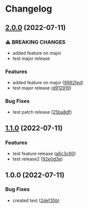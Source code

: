 # Changelog

## [2.0.0](https://www.github.com/VirendraRaval/pipeline/compare/v1.1.0...v2.0.0) (2022-07-11)


### ⚠ BREAKING CHANGES

* added feature on major
* test major release

### Features

* added feature on major ([9992fed](https://www.github.com/VirendraRaval/pipeline/commit/9992fed5a2694fb3fede57e9c29ba362d0ad0f8e))
* test major release ([d912919](https://www.github.com/VirendraRaval/pipeline/commit/d912919456f3a157ffc204293154cd666c924c42))


### Bug Fixes

* test patch release ([25ba8df](https://www.github.com/VirendraRaval/pipeline/commit/25ba8dfc0ac03e801bd9da435e440b770ad7be6b))

## [1.1.0](https://www.github.com/VirendraRaval/pipeline/compare/v1.0.0...v1.1.0) (2022-07-11)


### Features

* test feature release ([a6c3c60](https://www.github.com/VirendraRaval/pipeline/commit/a6c3c607820098982cb4cdf43621de4a3f8be2da))
* test release2 ([92e0d3e](https://www.github.com/VirendraRaval/pipeline/commit/92e0d3ec32cd502885dbd8d232b9d2dec0a88cb3))

## 1.0.0 (2022-07-11)


### Bug Fixes

* created test ([2def35b](https://www.github.com/VirendraRaval/pipeline/commit/2def35bf1cc9404473dfd23c2b9e0faad3d06d2a))
